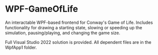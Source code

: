 # WPF-GameOfLife
An interactable WPF-based frontend for Conway's Game of Life. Includes functionality for drawing a starting state, slowing or speeding up the simulation, pausing/playing, and changing the game size.

Full Visual Studio 2022 solution is provided. All dependent files are in the WpfApp1 folder.
